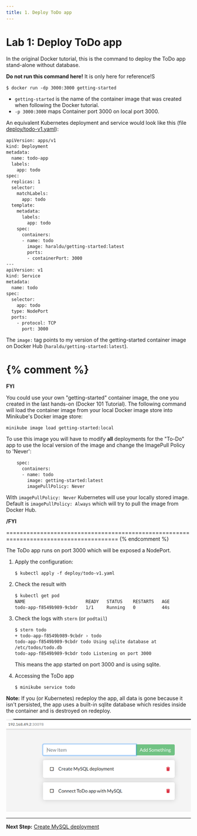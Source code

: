 ```yaml
---
title: 1. Deploy ToDo app
---
```


# Lab 1: Deploy ToDo app 

In the original Docker tutorial, this is the command to deploy the ToDo app stand-alone without database.

**Do not run this command here!** It is only here for reference!S

```
$ docker run -dp 3000:3000 getting-started
```

* `getting-started` is the name of the container image that was created when following the Docker tutorial.
* `-p 3000:3000` maps Container port 3000 on local port 3000.

An equivalent Kubernetes deployment and service would look like this (file [deploy/todo-v1.yaml](../deploy/todo-v1.yaml)):

```
apiVersion: apps/v1
kind: Deployment
metadata:
  name: todo-app
  labels:
    app: todo
spec:
  replicas: 1
  selector:
    matchLabels:
      app: todo
  template:
    metadata:
      labels:
        app: todo
    spec:
      containers:
      - name: todo
        image: haraldu/getting-started:latest
        ports:
        - containerPort: 3000
---
apiVersion: v1
kind: Service
metadata:
  name: todo
spec:
  selector:
    app: todo
  type: NodePort
  ports:
    - protocol: TCP
      port: 3000
```

The `image:` tag points to my version of the getting-started container image on Docker Hub (`haraldu/getting-started:latest`).

{% comment %}
=======================================================================================

**FYI** 

You could use your own "getting-started" container image, the one you created in the last hands-on (Docker 101 Tutorial). The following command will load the container image from your local Docker image store into Minikube's Docker image store:

```
minikube image load getting-started:local
```

To use this image you will have to modify **all** deployments for the "To-Do" app to use the local version of the image and change the ImagePull Policy to 'Never':

```
    spec:
      containers:
      - name: todo
        image: getting-started:latest
        imagePullPolicy: Never
```

With `imagePullPolicy: Never` Kubernetes will use your locally stored image. Default is `imagePullPolicy: Always` which will try to pull the image from Docker Hub.

**/FYI**

=======================================================================================
{% endcomment %}

The ToDo app runs on port 3000 which will be exposed a NodePort.

1. Apply the configuration:

    ```
    $ kubectl apply -f deploy/todo-v1.yaml
    ```

2. Check the result with

    ```
    $ kubectl get pod
    NAME                       READY   STATUS    RESTARTS   AGE
    todo-app-f8549b989-9cbdr   1/1     Running   0          44s
    ```

3. Check the logs with `stern` (or `podtail`)

    ```
    $ stern todo
    + todo-app-f8549b989-9cbdr › todo
    todo-app-f8549b989-9cbdr todo Using sqlite database at /etc/todos/todo.db
    todo-app-f8549b989-9cbdr todo Listening on port 3000
    ```

    This means the app started on port 3000 and is using sqlite.

4. Accessing the ToDo app

    ```
    $ minikube service todo
    ```



**Note:** If you (or Kubernetes) redeploy the app, all data is gone because it isn't persisted, the app uses a built-in sqlite database which resides inside the container and is destroyed on redeploy.

  ![](todo-app.png)

---

**Next Step:** [Create MySQL deployment](lab2.md) 
